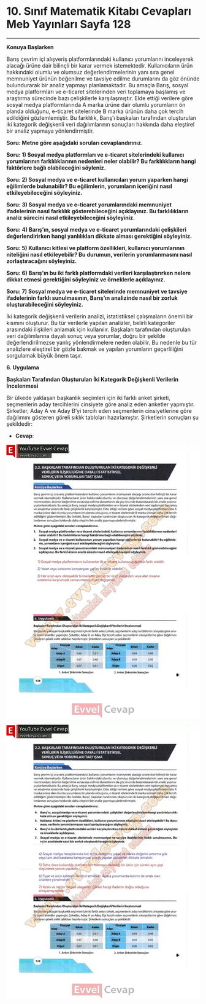 # 10. Sınıf Matematik Kitabı Cevapları Meb Yayınları Sayfa 128

---

**Konuya Başlarken**

Barış çevrim içi alışveriş platformlarındaki kullanıcı yorumlarını inceleyerek alacağı ürüne dair bilinçli bir karar vermek istemektedir. Kullanıcıların ürün hakkındaki olumlu ve olumsuz değerlendirmelerinin yanı sıra genel memnuniyet ürünün beğenilme ve tavsiye edilme durumlarını da göz önünde bulundurarak bir analiz yapmayı planlamaktadır. Bu amaçla Barış, sosyal medya platformları ve e-ticaret sitelerinden veri toplamaya başlamış ve araştırma sürecinde bazı çelişkilerle karşılaşmıştır. Elde ettiği verilere göre sosyal medya platformlarında A marka ürüne dair olumlu yorumların ön planda olduğunu, e-ticaret sitelerinde B marka ürünün daha çok tercih edildiğini gözlemlemiştir. Bu farklılık, Barış’ı başkaları tarafından oluşturulan iki kategorik değişkenli veri dağılımlarının sonuçları hakkında daha eleştirel bir analiz yapmaya yönlendirmiştir.

**Soru: Metne göre aşağıdaki soruları cevaplandırınız.**

**Soru: 1) Sosyal medya platformları ve e-ticaret sitelerindeki kullanıcı yorumlarının farklılıklarının nedenleri neler olabilir? Bu farklılıkların hangi faktörlere bağlı olabileceğini söyleniz.**

**Soru: 2) Sosyal medya ve e-ticaret kullanıcıları yorum yaparken hangi eğilimlerde bulunabilir? Bu eğilimlerin, yorumların içeriğini nasıl etkileyebileceğini söyleyiniz.**

**Soru: 3) Sosyal medya ve e-ticaret yorumlarındaki memnuniyet ifadelerinin nasıl farklılık gösterebileceğini açıklayınız. Bu farklılıkların analiz sürecini nasıl etkileyebileceğini söyleyiniz.**

**Soru: 4) Barış’ın, sosyal medya ve e-ticaret yorumlarındaki çelişkileri değerlendirirken hangi yanlılıkları dikkate alması gerektiğini söyleyiniz.**

**Soru: 5) Kullanıcı kitlesi ve platform özellikleri, kullanıcı yorumlarının niteliğini nasıl etkileyebilir? Bu durumun, verilerin yorumlanmasını nasıl zorlaştıracağını söyleyiniz.**

**Soru: 6) Barış’ın bu iki farklı platformdaki verileri karşılaştırırken nelere dikkat etmesi gerektiğini söyleyiniz ve örneklerle açıklayınız.**

**Soru: 7) Sosyal medya ve e-ticaret sitelerinde memnuniyet ve tavsiye ifadelerinin farklı sunulmasının, Barış’ın analizinde nasıl bir zorluk oluşturabileceğini söyleyiniz.**

İki kategorik değişkenli verilerin analizi, istatistiksel çalışmaların önemli bir kısmını oluşturur. Bu tür verilerle yapılan analizler, belirli kategoriler arasındaki ilişkileri anlamak için kullanılır. Başkaları tarafından oluşturulan veri dağılımlarına dayalı sonuç veya yorumlar, doğru bir şekilde değerlendirilmezse yanlış yönlendirmelere neden olabilir. Bu nedenle bu tür analizlere eleştirel bir gözle bakmak ve yapılan yorumların geçerliliğini sorgulamak büyük önem taşır.

**6. Uygulama**

**Başkaları Tarafından Oluşturulan İki Kategorik Değişkenli Verilerin İncelenmesi**

Bir ülkede yaklaşan başkanlık seçimleri için iki farklı anket şirketi, seçmenlerin aday tercihlerini cinsiyete göre analiz eden anketler yapmıştır. Şirketler, Aday A ve Aday B’yi tercih eden seçmenlerin cinsiyetlerine göre dağılımını gösteren göreli sıklık tabloları hazırlamıştır. Şirketlerin sonuçları şu şekildedir:

-   **Cevap**:

![Image 1](./image_1.webp)

![Image 2](./image_2.webp)